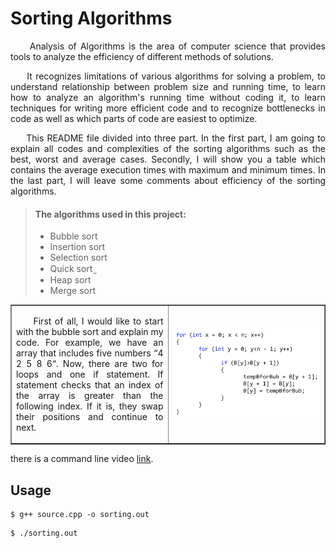 # Sorting Algorithms

<div style="text-align: justify"> 

&nbsp;&nbsp;&nbsp;&nbsp;
Analysis of Algorithms is the area of computer science that provides tools to analyze the efficiency of different methods of solutions.

&nbsp;&nbsp;&nbsp;&nbsp;
It recognizes limitations of various algorithms for solving a problem, to understand relationship between problem size and running time, to learn how to analyze an algorithm's running time without coding it, to learn techniques for writing more efficient code and to recognize bottlenecks in code as well as which parts of code are easiest to optimize.

&nbsp;&nbsp;&nbsp;&nbsp;
This README file divided into three part. In the first part, I am going to explain all codes and complexities of the sorting algorithms such as the best, worst and average cases. Secondly, I will show you a table which contains the average execution times with maximum and minimum times. In the last part, I will leave some comments about efficiency of the sorting algorithms.

> #### The algorithms used in this project:
>
> - Bubble sort
> - Insertion sort
> - Selection sort
> - Quick sort ̰
> - Heap sort
> - Merge sort

<table border="1">
<tr>
<td style="width:50%;text-align: justify">

&nbsp;&nbsp;&nbsp;&nbsp;
First of all, I would like to start with the bubble sort and explain my code. For example, we have an array that includes five numbers “4 2 5 8 6“. Now, there are two for loops and one if statement. If statement checks that an index of the array is greater than the following index. If it is, they swap their positions and continue to next.

</td>
<td> 

<img src="img/bubble_sort.png" width="500">

</td>

</tr>
</table>


</div>




there is a command line video [link][1].

[1]: https://asciinema.org/a/87259 "Terminal Video"
[bubble_sort]: img/bubble_sort.png "Bubble sort"
## Usage

~~~~~ 
$ g++ source.cpp -o sorting.out
~~~~~ 

~~~~~ 
$ ./sorting.out
~~~~~
